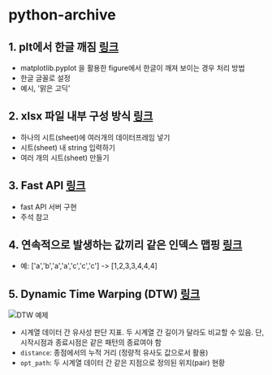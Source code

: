 # python-archive

## 1. plt에서 한글 깨짐 [링크](https://github.com/KIMHYEMEE/python-archive/blob/main/scripts/encoding_kor.py)
- matplotlib.pyplot 을 활용한 figure에서 한글이 깨져 보이는 경우 처리 방법
- 한글 글꼴로 설정
- 예시, '맑은 고딕'
## 2. xlsx 파일 내부 구성 방식 [링크](https://github.com/KIMHYEMEE/python-archive/blob/main/scripts/xlsx_formatting.py)
- 하나의 시트(sheet)에 여러개의 데이터프레임 넣기
- 시트(sheet) 내 string 입력하기
- 여러 개의 시트(sheet) 만들기
## 3. Fast API [링크](https://github.com/KIMHYEMEE/python-archive/tree/main/scripts/fast-api)
- fast API 서버 구현
- 주석 참고
## 4. 연속적으로 발생하는 값끼리 같은 인덱스 맵핑 [링크](https://github.com/KIMHYEMEE/python-archive/blob/main/scripts/seq_idx_mapping.py)
- 예: ['a','b','a','a','c','c','c'] -> [1,2,3,3,4,4,4]
## 5. Dynamic Time Warping (DTW) [링크](https://github.com/KIMHYEMEE/python-archive/blob/main/scripts/dtw.py)

![DTW 예제](https://github.com/hoon-bari/comments/assets/121400054/f3382a02-ffcb-48d7-ad2f-8f3423b5bc6a)

- 시계열 데이터 간 유사성 판단 지표. 두 시계열 간 길이가 달라도 비교할 수 있음. 단, 시작시점과 종료시점은 같은 패턴의 종료여야 함
- `distance`: 종점에서의 누적 거리 (정량적 유사도 값으로서 활용)
- `opt_path`: 두 시계열 데이터 간 같은 지점으로 정의된 위치(pair) 현황